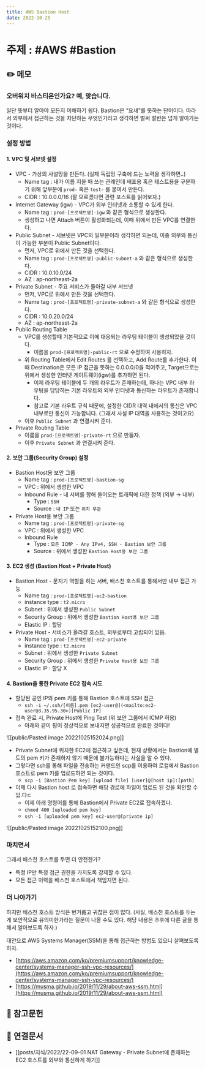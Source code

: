 ```yaml
---
title: AWS Bastion Host
date: 2022-10-25
---
```


# 주제 : #AWS #Bastion

## ✏️ 메모

### 오버워치 바스티온인가요? 예, 맞습니다.

일단 뜻부터 알아야 모든지 이해하기 쉽다. Bastion은 “요새"를 뜻하는 단어이다. 따라서 외부에서 접근하는 것을 차단하는 무엇인가라고 생각하면 벌써 절반은 넘게 알아가는 것이다.

### 설정 방법

#### 1. VPC 및 서브넷 설정

- VPC - 가상의 사설망을 만든다. (실제 독립망 구축에 드는 노력을 생각하면..)
  - Name tag : 내가 이름 지을 때 쓰는 관례인데 배포용 혹은 테스트용을 구분하기 위해 앞부분에 `prod-` 혹은 `test-` 를 붙여서 만든다.
  - CIDR : 10.0.0.0/16 (잘 모르겠다면 관련 포스트를 읽어보자.)
- Internet Gateway (igw) - VPC가 외부 인터넷과 소통할 수 있게 한다.
  - Name tag : `prod-[프로젝트명]-igw` 와 같은 형식으로 생성한다.
  - 생성하고 나면 Attach 버튼이 활성화되는데, 이때 위에서 만든 VPC를 연결한다.
- Public Subnet - 서브넷은 VPC의 일부분이라 생각하면 되는데, 이중 외부와 통신이 가능한 부분이 Public Subnet이다.
  - 먼저, VPC로 위에서 만든 것을 선택한다.
  - Name tag : `prod-[프로젝트명]-public-subnet-a` 와 같은 형식으로 생성한다.
  - CIDR : 10.0.10.0/24
  - AZ : ap-northeast-2a
- Private Subnet - 주요 서비스가 돌아갈 내부 서브넷
  - 먼저, VPC로 위에서 만든 것을 선택한다.
  - Name tag : `prod-[프로젝트명]-private-subnet-a` 와 같은 형식으로 생성한다.
  - CIDR : 10.0.20.0/24
  - AZ : ap-northeast-2a
- Public Routing Table
  - VPC를 생성할때 기본적으로 이에 대응되는 라우팅 테이블이 생성되었을 것이다.
    - 이름을 `prod-[프로젝트명]-public-rt` 으로 수정하여 사용하자.
  - 위 Routing Table에서 Edit Routes 를 선택하고, Add Route를 추가한다. 이때 Destination은 모든 IP 접근을 뜻하는 0.0.0.0/0을 적어주고, Target으로는 위에서 생성한 인터넷 게이트웨이(igw)를 추가하면 된다.
    - 이제 라우팅 테이블에 두 개의 라우트가 존재하는데, 하나는 VPC 내부 라우팅을 담당하는 기본 라우트와 외부 인터넷과 통신하는 라우트가 존재합니다.
    - 참고로 기본 라우트 규칙 때문에, 설정한 CIDR 대역 내에서의 통신은 VPC 내부로만 통신이 가능합니다. (그래서 사설 IP 대역을 사용하는 것이고요)
  - 이후 `Public Subnet` 과 연결시켜 준다.
- Private Routing Table
  - 이름을 `prod-[프로젝트명]-private-rt` 으로 만들자.
  - 이후 `Private Subnet` 과 연결시켜 준다.

#### 2. 보안 그룹(Security Group) 설정

- Bastion Host용 보안 그룹
  - Name tag : `prod-[프로젝트명]-bastion-sg`
  - VPC : 위에서 생성한 VPC
  - Inbound Rule - 내 서버를 향해 들어오는 트래픽에 대한 정책 (외부 → 내부)
    - Type : `SSH`
    - Source : `내 IP` 또는 `위치 무관`
- Private Host용 보안 그룹
  - Name tag : `prod-[프로젝트명]-private-sg`
  - VPC : 위에서 생성한 VPC
  - Inbound Rule
    - Type : `모든 ICMP - Any IPv4, SSH - Bastion 보안 그룹`
    - Source : 위에서 생성한 `Bastion Host용 보안 그룹`

#### 3. EC2 생성 (Bastion Host + Private Host)

- Bastion Host - 문지기 역할을 하는 서버, 배스천 호스트를 통해서만 내부 접근 가능
  - Name tag : `prod-[프로젝트명]-ec2-bastion`
  - instance type : `t2.micro`
  - Subnet : 위에서 생성한 `Public Subnet`
  - Security Group : 위에서 생성한 `Bastion Host용 보안 그룹`
  - Elastic IP : 할당
- Private Host - 서비스가 올라갈 호스트, 외부로부터 고립되어 있음.
  - Name tag : `prod-[프로젝트명]-ec2-private`
  - instance type : `t2.micro`
  - Subnet : 위에서 생성한 `Private Subnet`
  - Security Group : 위에서 생성한 `Private Host용 보안 그룹`
  - Elastic IP : 할당 X

#### 4. Bastion을 통한 Private EC2 접속 시도

- 할당된 공인 IP와 pem 키를 통해 Bastion 호스트에 SSH 접근
  - `ssh -i ~/.ssh/[이름].pem [ec2-user@](<mailto:ec2-user@3.35.95.30>)[Public IP]`
- 접속 완료 시, Private Host에 Ping Test (위 보안 그룹에서 ICMP 허용)
  - 아래와 같이 핑이 정상적으로 보내지면 성공적으로 완료한 것이다!

![[public/Pasted image 20221025152024.png]]

- Private Subnet에 위치한 EC2에 접근하고 싶은데, 현재 상황에서는 Bastion에 별도의 pem 키가 존재하지 않기 때문에 불가능하다는 사실을 알 수 있다.
- 그렇다면 ssh를 통해 파일을 전송하는 커맨드인 scp를 이용하여 로컬에서 Bastion 호스트로 pem 키를 업로드하면 되는 것이다.
  - `scp -i [Bastion Pem key] [upload file] [user]@[host ip]:[path]`
- 이제 다시 Bastion host 로 접속하면 해당 경로에 파일이 업로드 된 것을 확인할 수 있.다ㄷ
  - 이제 아래 명령어를 통해 Bastion에서 Private EC2로 접속하겠다.
  - `chmod 400 [uploaded pem key]`
  - `ssh -i [uploaded pem key] ec2-user@[private ip]`

![[public/Pasted image 20221025152100.png]]

### 마치면서

그래서 배스천 호스트를 두면 더 안전한가?

- 특정 IP만 특정 접근 권한을 가지도록 강제할 수 있다.
- 모든 접근 이력을 배스천 호스트에서 책임지면 된다.

### 더 나아가기

하지만 배스천 호스트 방식은 번거롭고 귀찮은 점이 많다. (사실, 배스천 호스트를 두는 게 보안적으로 유의미한가라는 질문이 나올 수도 있다. 해당 내용은 추후에 다른 글을 통해서 알아보도록 하자.)

대안으로 AWS Systems Manager(SSM)을 통해 접근하는 방법도 있으니 살펴보도록 하자.

- [](https://aws.amazon.com/ko/premiumsupport/knowledge-center/systems-manager-ssh-vpc-resources/)[https://aws.amazon.com/ko/premiumsupport/knowledge-center/systems-manager-ssh-vpc-resources/](https://aws.amazon.com/ko/premiumsupport/knowledge-center/systems-manager-ssh-vpc-resources/)
- [](https://musma.github.io/2019/11/29/about-aws-ssm.html)[https://musma.github.io/2019/11/29/about-aws-ssm.html](https://musma.github.io/2019/11/29/about-aws-ssm.html)

## 🔗 참고문헌

## 🔗 연결문서

- [[posts/지식/2022/22-09-01 NAT Gateway - Private Subnet에 존재하는 EC2 호스트를 외부와 통신하게 하기]]

